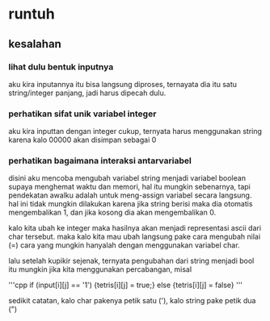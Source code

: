 # runtuh

## kesalahan

### lihat dulu bentuk inputnya

aku kira inputannya itu bisa langsung diproses, ternayata dia itu satu string/integer panjang, jadi harus dipecah dulu.

### perhatikan sifat unik variabel integer

aku kira inputtan dengan integer cukup, ternyata harus menggunakan string karena kalo 00000 akan disimpan sebagai 0

### perhatikan bagaimana interaksi antarvariabel

disini aku mencoba mengubah variabel string menjadi variabel boolean supaya menghemat waktu dan memori, hal itu mungkin sebenarnya, tapi pendekatan awalku adalah untuk meng-assign variabel secara langsung. hal ini tidak mungkin dilakukan karena jika string berisi maka dia otomatis mengembalikan 1, dan jika kosong dia akan mengembalikan 0.

kalo kita ubah ke integer maka hasilnya akan menjadi representasi ascii dari char tersebut. maka kalo kita mau ubah langsung pake cara mengubah nilai (=) cara yang mungkin hanyalah dengan menggunakan variabel char.

lalu setelah kupikir sejenak, ternyata pengubahan dari string menjadi bool itu mungkin jika kita menggunakan percabangan, misal

'''cpp
if (input[i][j] == '1') {tetris[i][j] = true;}
else {tetris[i][j] = false}
'''

sedikit catatan, kalo char pakenya petik satu ('), kalo string pake petik dua (")